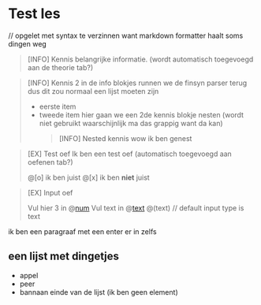 # Test les

// opgelet met syntax te verzinnen want markdown formatter haalt soms dingen weg

> [INFO] Kennis
> belangrijke informatie. (wordt automatisch toegevoegd aan de theorie tab?)

> [INFO] Kennis 2
> in de info blokjes runnen we de finsyn parser terug dus dit zou normaal een lijst moeten zijn
>
> - eerste item
> - tweede item
>   hier gaan we een 2de kennis blokje nesten (wordt niet gebruikt waarschijnlijk ma das grappig want da kan)
>   > [INFO] Nested kennis
>   > wow ik ben genest

> [EX] Test oef
> Ik ben een test oef (automatisch toegevoegd aan oefenen tab?)
>
> @[o] ik ben juist
> @[x] ik ben **niet** juist

> [EX] Input oef
>
> Vul hier 3 in @[num](3)
> Vul text in @[text](text) @(text) // default input type is text

ik ben een paragraaf
met een enter er in zelfs

## een lijst met dingetjes

- appel
- peer
- bannaan
  einde van de lijst (ik ben geen element)
